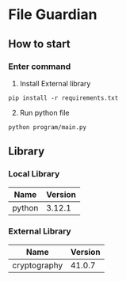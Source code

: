 # File Guardian
## How to start
### Enter command
1. Install External library
```
pip install -r requirements.txt
```
2. Run python file
```
python program/main.py
```
## Library
### Local Library
| Name | Version |
|-------------|-------------|
| python | 3.12.1 |
### External Library
| Name | Version |
|-------------|-------------|
| cryptography | 41.0.7 |
